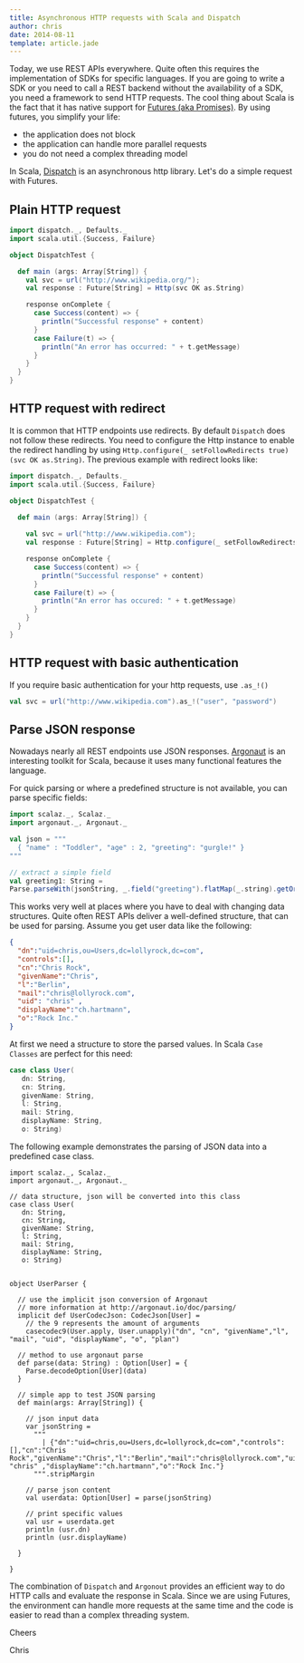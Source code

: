 ```yaml
---
title: Asynchronous HTTP requests with Scala and Dispatch
author: chris
date: 2014-08-11
template: article.jade
---
```


Today, we use REST APIs everywhere. Quite often this requires the implementation of SDKs for specific languages. If you are going to write a SDK or you need to call a REST backend without the availability of a SDK, you need a framework to send HTTP requests. The cool thing about Scala is the fact that it has native support for [Futures (aka Promises)](http://docs.scala-lang.org/overviews/core/futures.html). By using futures, you simplify your life:

 - the application does not block
 - the application can handle more parallel requests
 - you do not need a complex threading model

In Scala, [Dispatch](http://dispatch.databinder.net/Dispatch.html) is an asynchronous http library. Let's do a simple request with Futures.

## Plain HTTP request

```scala
import dispatch._, Defaults._
import scala.util.{Success, Failure}

object DispatchTest {

  def main (args: Array[String]) {
    val svc = url("http://www.wikipedia.org/");
    val response : Future[String] = Http(svc OK as.String)

    response onComplete {
      case Success(content) => {
        println("Successful response" + content)
      }
      case Failure(t) => {
        println("An error has occurred: " + t.getMessage)
      }
    }
  }
}
```

## HTTP request with redirect

It is common that HTTP endpoints use redirects. By default `Dispatch` does not follow these redirects. You need to configure the Http instance to enable the redirect handling by using `Http.configure(_ setFollowRedirects true)(svc OK as.String)`. The previous example with redirect looks like:

```scala
import dispatch._, Defaults._
import scala.util.{Success, Failure}

object DispatchTest {

  def main (args: Array[String]) {
    
    val svc = url("http://www.wikipedia.com");
    val response : Future[String] = Http.configure(_ setFollowRedirects true)(svc OK as.String)

    response onComplete {
      case Success(content) => {
        println("Successful response" + content)
      }
      case Failure(t) => {
        println("An error has occured: " + t.getMessage)
      }
    }
  }
}
```

## HTTP request with basic authentication

If you require basic authentication for your http requests, use `.as_!()`

```scala
val svc = url("http://www.wikipedia.com").as_!("user", "password")
```

## Parse JSON response

Nowadays nearly all REST endpoints use JSON responses. [Argonaut](http://argonaut.io/) is an interesting toolkit for Scala, because it uses many functional features the language.

For quick parsing or where a predefined structure is not available, you can parse specific fields:

```scala
import scalaz._, Scalaz._
import argonaut._, Argonaut._

val json = """
  { "name" : "Toddler", "age" : 2, "greeting": "gurgle!" }
"""

// extract a simple field
val greeting1: String =
Parse.parseWith(jsonString, _.field("greeting").flatMap(_.string).getOrElse(null), msg => msg)
```

This works very well at places where you have to deal with changing data structures. Quite often REST APIs deliver a well-defined structure, that can be used for parsing. Assume you get user data like the following:

```json
{
  "dn":"uid=chris,ou=Users,dc=lollyrock,dc=com",
  "controls":[],
  "cn":"Chris Rock",
  "givenName":"Chris",
  "l":"Berlin",
  "mail":"chris@lollyrock.com",
  "uid": "chris" ,
  "displayName":"ch.hartmann",
  "o":"Rock Inc."
}
```

At first we need a structure to store the parsed values. In Scala `Case Classes` are perfect for this need:

```scala
case class User(
   dn: String,
   cn: String,
   givenName: String,
   l: String,
   mail: String,
   displayName: String,
   o: String)
```

The following example demonstrates the parsing of JSON data into a predefined case class.

```
import scalaz._, Scalaz._
import argonaut._, Argonaut._

// data structure, json will be converted into this class
case class User(
   dn: String,
   cn: String,
   givenName: String,
   l: String,
   mail: String,
   displayName: String,
   o: String)


object UserParser {
  
  // use the implicit json conversion of Argonaut
  // more information at http://argonaut.io/doc/parsing/
  implicit def UserCodecJson: CodecJson[User] =
    // the 9 represents the amount of arguments
    casecodec9(User.apply, User.unapply)("dn", "cn", "givenName","l", "mail", "uid", "displayName", "o", "plan")

  // method to use argonaut parse
  def parse(data: String) : Option[User] = {
    Parse.decodeOption[User](data)
  }

  // simple app to test JSON parsing
  def main(args: Array[String]) {

    // json input data
    var jsonString =
      """
        | {"dn":"uid=chris,ou=Users,dc=lollyrock,dc=com","controls":[],"cn":"Chris Rock","givenName":"Chris","l":"Berlin","mail":"chris@lollyrock.com","uid": "chris" ,"displayName":"ch.hartmann","o":"Rock Inc."}
      """.stripMargin

    // parse json content
    val userdata: Option[User] = parse(jsonString)

    // print specific values
    val usr = userdata.get
    println (usr.dn)
    println (usr.displayName)

  }

}
```

The combination of `Dispatch` and `Argonout` provides an efficient way to do HTTP calls and evaluate the response in Scala. Since we are using Futures, the environment can handle more requests at the same time and the code is easier to read than a complex threading system.

Cheers

Chris 

